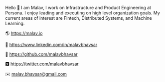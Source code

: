 Hello 👋 I am Malav, I work on Infrastructure and Product Engineering at Persona. I enjoy leading and executing on high level organization goals. My current areas of interest are Fintech, Distributed Systems, and Machine Learning.

🌎 https://malav.io

🔗 https://www.linkedin.com/in/malavbhavsar

🐙 https://github.com/malavbhavsar

🆇 https://twitter.com/malavbhavsar

✉️ malav.bhavsar@gmail.com
